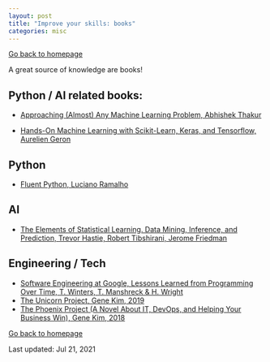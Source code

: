 ```yaml
---
layout: post
title: "Improve your skills: books"
categories: misc
---
```


[Go back to homepage](https://guillaumesimo.github.io/)

A great source of knowledge are books!

## Python / AI related books:

* <a href="https://github.com/abhishekkrthakur/approachingalmost" target="_blank">Approaching (Almost) Any Machine Learning Problem, Abhishek Thakur</a>

* <a href="https://www.amazon.fr/Hands-Machine-Learning-Scikit-learn-Tensorflow/dp/1492032646/ref=sr_1_1?__mk_fr_FR=%C3%85M%C3%85%C5%BD%C3%95%C3%91&dchild=1&keywords=Hands-On+Machine+Learning+with+Scikit-Learn%2C+Keras%2C+and+Tensorflow%3A+Concepts%2C+Tools%2C+and+Techniques+to+Build+Intelligent+Systems&qid=1624375766&sr=8-1" target="_blank">Hands-On Machine Learning with Scikit-Learn, Keras, and Tensorflow, Aurelien Geron</a>

## Python

* <a href="https://www.amazon.fr/Fluent-Python-Luciano-Ramalho/dp/1491946008/ref=sr_1_1?__mk_fr_FR=%C3%85M%C3%85%C5%BD%C3%95%C3%91&dchild=1&keywords=Fluent+python&qid=1624375839&sr=8-1" target="_blank">Fluent Python, Luciano Ramalho</a>

## AI

* <a href="https://web.stanford.edu/~hastie/Papers/ESLII.pdf" target="_blank">The Elements of Statistical Learning. Data Mining, Inference, and Prediction, Trevor Hastie, Robert Tibshirani, Jerome Friedman</a>


## Engineering / Tech
* <a href="https://abseil.io/resources/swe_at_google.2.pdf" target="_blank">Software Engineering at Google, Lessons Learned from Programming Over Time, T. Winters, T. Manshreck & H. Wright</a>
* <a href="https://www.amazon.com/Unicorn-Project-Developers-Disruption-Thriving/dp/1942788762" target="_blank">The Unicorn Project, Gene Kim, 2019</a>
* <a href="https://www.amazon.com/Phoenix-Project-DevOps-Helping-Business/dp/1942788290" target="_blank">The Phoenix Project (A Novel About IT, DevOps, and Helping Your Business Win), Gene Kim, 2018</a>



[Go back to homepage](https://guillaumesimo.github.io/)

Last updated: Jul 21, 2021
